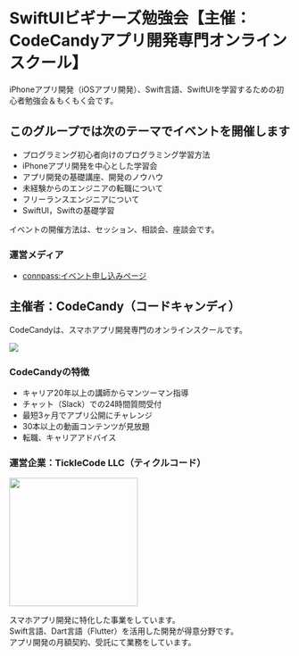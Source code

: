 # SwiftUIビギナーズ勉強会【主催：CodeCandyアプリ開発専門オンラインスクール】
iPhoneアプリ開発（iOSアプリ開発）、Swift言語、SwiftUIを学習するための初心者勉強会＆もくもく会です。

## このグループでは次のテーマでイベントを開催します

- プログラミング初心者向けのプログラミング学習方法
- iPhoneアプリ開発を中心とした学習会
- アプリ開発の基礎講座、開発のノウハウ
- 未経験からのエンジニアの転職について
- フリーランスエンジニアについて
- SwiftUI，Swiftの基礎学習

イベントの開催方法は、セッション、相談会、座談会です。  

### 運営メディア
- [connpass:イベント申し込みページ](https://codecandy.connpass.com/)

## 主催者：CodeCandy（コードキャンディ）
CodeCandyは、スマホアプリ開発専門のオンラインスクールです。

<img src="https://ticklecode.com/CodeCandyLP/images/kv_CodeCandy.jpg">

### CodeCandyの特徴

- キャリア20年以上の講師からマンツーマン指導
- チャット（Slack）での24時間質問受付
- 最短3ヶ月でアプリ公開にチャレンジ
- 30本以上の動画コンテンツが見放題
- 転職、キャリアアドバイス

### 運営企業：TickleCode LLC（ティクルコード）

<a href="https://ticklecode.com/"><img src="https://ticklecode.com/wp/wp-content/uploads/2016/06/logo_ticklecode.png" width="230"></a>

スマホアプリ開発に特化した事業をしています。  
Swift言語、Dart言語（Flutter）を活用した開発が得意分野です。  
アプリ開発の月額契約、受託にて業務をしています。
